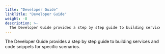 ```yaml
---
title: "Developer Guide"
linkTitle: "Developer Guide"
weight: -8
description: >-
  The Developer Guide provides a step by step guide to building services and code snippets for specific scenarios.
---
```




The Developer Guide provides a step by step guide to building services and code snippets for specific scenarios.

